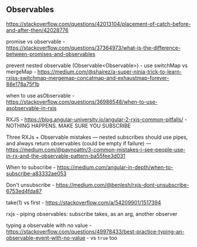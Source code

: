 ## Observables

https://stackoverflow.com/questions/42013104/placement-of-catch-before-and-after-then/42028776

promise vs observable - https://stackoverflow.com/questions/37364973/what-is-the-difference-between-promises-and-observables

prevent nested observable (Observable<Observable<AuthenticatedUser>>) - use switchMap vs mergeMap - https://medium.com/@shairez/a-super-ninja-trick-to-learn-rxjss-switchmap-mergemap-concatmap-and-exhaustmap-forever-88e178a75f1b

when to use asObservable - https://stackoverflow.com/questions/36986548/when-to-use-asobservable-in-rxjs

RXJS - https://blog.angular-university.io/angular-2-rxjs-common-pitfalls/ - NOTHING HAPPENS. MAKE SURE YOU SUBSCRIBE

Three RXJs + Observable mistakes — nested subscribes should use pipes, and always return observables (could be empty if failure) — https://medium.com/@paynoattn/3-common-mistakes-i-see-people-use-in-rx-and-the-observable-pattern-ba55fee3d031

When to subscribe - https://medium.com/angular-in-depth/when-to-subscribe-a83332ae053

Don't unsubscribe - https://medium.com/@benlesh/rxjs-dont-unsubscribe-6753ed4fda87

take(1) vs first - https://stackoverflow.com/a/54209901/1517394

rxjs - piping observables: subscribe takes, as an arg, another observer

typing a observable with no value - https://stackoverflow.com/questions/49978433/best-practice-typing-an-observable-event-with-no-value - vs `true` too
